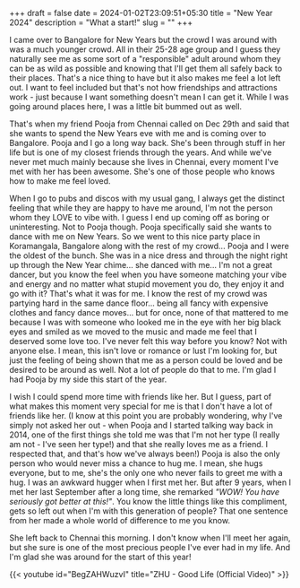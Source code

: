 +++ 
draft = false
date = 2024-01-02T23:09:51+05:30
title = "New Year 2024"
description = "What a start!"
slug = "" 
+++

I came over to Bangalore for New Years but the crowd I was around with was a much younger crowd. All in their 25-28 age group and I guess they naturally see me as some sort of a "responsible" adult around whom they can be as wild as possible and knowing that I'll get them all safely back to their places. That's a nice thing to have but it also makes me feel a lot left out. I want to feel included but that's not how friendships and attractions work - just because I want something doesn't mean I can get it. While I was going around places here, I was a little bit bummed out as well.

That's when my friend Pooja from Chennai called on Dec 29th and said that she wants to spend the New Years eve with me and is coming over to Bangalore. Pooja and I go a long way back. She's been through stuff in her life but is one of my closest friends through the years. And while we've never met much mainly because she lives in Chennai, every moment I've met with her has been awesome. She's one of those people who knows how to make me feel loved.

When I go to pubs and discos with my usual gang, I always get the distinct feeling that while they are happy to have me around, I'm not the person whom they LOVE to vibe with. I guess I end up coming off as boring or uninteresting. Not to Pooja though. Pooja specifically said she wants to dance with me on New Years. So we went to this nice party place in Koramangala, Bangalore along with the rest of my crowd... Pooja and I were the oldest of the bunch. She was in a nice dress and through the night right up through the New Year chime... she danced with me... I'm not a great dancer, but you know the feel when you have someone matching your vibe and energy and no matter what stupid movement you do, they enjoy it and go with it? That's what it was for me. I know the rest of my crowd was partying hard in the same dance floor... being all fancy with expensive clothes and fancy dance moves... but for once, none of that mattered to me because I was with someone who looked me in the eye with her big black eyes and smiled as we moved to the music and made me feel that I deserved some love too. I've never felt this way before you know? Not with anyone else. I mean, this isn't love or romance or lust I'm looking for, but just the feeling of being shown that me as a person could be loved and be desired to be around as well. Not a lot of people do that to me. I'm glad I had Pooja by my side this start of the year.

I wish I could spend more time with friends like her. But I guess, part of what makes this moment very special for me is that I don't have a lot of friends like her. (I know at this point you are probably wondering, why I've simply not asked her out - when Pooja and I started talking way back in 2014, one of the first things she told me was that I'm not her type (I really am not - I've seen her type!) and that she really loves me as a friend. I respected that, and that's how we've always been!) Pooja is also the only person who would never miss a chance to hug me. I mean, she hugs everyone, but to me, she's the only one who never fails to greet me with a hug. I was an awkward hugger when I first met her. But after 9 years, when I met her last September after a long time, she remarked *"WOW! You have seriously got better at this!"*. You know the little things like this compliment, gets so left out when I'm with this generation of people? That one sentence from her made a whole world of difference to me you know.

She left back to Chennai this morning. I don't know when I'll meet her again, but she sure is one of the most precious people I've ever had in my life. And I'm glad she was around for the start of this year!

{{< youtube id="BegZAHWuzvI" title="ZHU - Good Life (Official Video)" >}}

